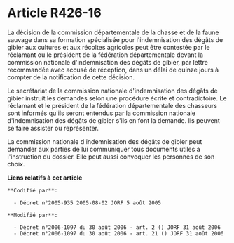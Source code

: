 # Article R426-16

La décision de la commission départementale de la chasse et de la faune sauvage dans sa formation spécialisée pour
l'indemnisation des dégâts de gibier aux cultures et aux récoltes agricoles peut être contestée par le réclamant ou le
président de la fédération départementale devant la commission nationale d'indemnisation des dégâts de gibier, par lettre
recommandée avec accusé de réception, dans un délai de quinze jours à compter de la notification de cette décision.

Le secrétariat de la commission nationale d'indemnisation des dégâts de gibier instruit les demandes selon une procédure
écrite et contradictoire. Le réclamant et le président de la fédération départementale des chasseurs sont informés qu'ils
seront entendus par la commission nationale d'indemnisation des dégâts de gibier s'ils en font la demande. Ils peuvent se
faire assister ou représenter.

La commission nationale d'indemnisation des dégâts de gibier peut demander aux parties de lui communiquer tous documents
utiles à l'instruction du dossier. Elle peut aussi convoquer les personnes de son choix.

**Liens relatifs à cet article**

	**Codifié par**:

	  - Décret n°2005-935 2005-08-02 JORF 5 août 2005

	**Modifié par**:

	  - Décret n°2006-1097 du 30 août 2006 - art. 2 () JORF 31 août 2006
	  - Décret n°2006-1097 du 30 août 2006 - art. 21 () JORF 31 août 2006
